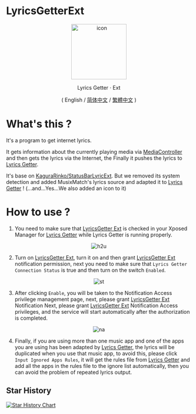 # LyricsGetterExt

<div align="center">
    <img src="https://raw.githubusercontent.com/VictorModi/Lyrics-Getter-Ext/main/icon.svg" alt="icon" width="150">
    <p>Lyrics Getter · Ext</p>

( English / [简体中文](https://github.com/VictorModi/LyricsGetterExt/blob/main/docs/README_zh-CN.md) / [繁體中文](https://github.com/VictorModi/LyricsGetterExt/blob/main/docs/README_zh-TW.md) )
</div>



# What's this ?
It's a program to get internet lyrics.

It gets information about the currently playing media via [MediaController](https://developer.android.google.cn/reference/android/media/session/MediaController) and then gets the lyrics via the Internet, the Finally it pushes the lyrics to [Lyrics Getter](https://github.com/xiaowine/Lyric-Getter).

It's base on [KaguraRinko/StatusBarLyricExt](https://github.com/KaguraRinko/StatusBarLyricExt). But we removed its system detection and added MusixMatch's lyrics source and adapted it to [Lyrics Getter](https://github.com/xiaowine/Lyric-Getter) ! 
(...and...Yes...We also added an icon to it)

# How to use ?
1. You need to make sure that [LyricsGetter Ext](https://github.com/VictorModi/LyricsGetterExt) is checked in your Xposed Manager for [Lyrics Getter](https://github.com/xiaowine/Lyric-Getter) while Lyrics Getter is running properly.

<div style="display: flex; justify-content: center;">
    <img src="https://raw.githubusercontent.com/VictorModi/Lyrics-Getter-Ext/main/img/how2use.jpg" alt="h2u">
</div>

2. Turn on [LyricsGetter Ext](https://github.com/VictorModi/LyricsGetterExt), turn it on and then grant [LyricsGetter Ext](https://github.com/VictorModi/LyricsGetterExt) notification permission, next you need to make sure that `Lyrics Getter Connection Status` is true and then turn on the switch `Enabled`.

<div style="display: flex; justify-content: center;">
    <img src="https://raw.githubusercontent.com/VictorModi/Lyrics-Getter-Ext/main/img/statusTrue.jpg" alt="st">
</div>

3. After clicking `Enable`, you will be taken to the Notification Access privilege management page, next, please grant [LyricsGetter Ext](https://github.com/VictorModi/LyricsGetterExt) Notification Next, please grant [LyricsGetter Ext](https://github.com/VictorModi/LyricsGetterExt) Notification Access privileges, and the service will start automatically after the authorization is completed.

<div style="display: flex; justify-content: center;">
    <img src="https://raw.githubusercontent.com/VictorModi/Lyrics-Getter-Ext/main/img/notificationAccess.jpg" alt="na">
</div>

4. Finally, if you are using more than one music app and one of the apps you are using has been adapted by [Lyrics Getter](https://github.com/xiaowine/Lyric-Getter), the lyrics will be duplicated when you use that music app, to avoid this, please click `Input Ignored Apps Rules`, it will get the rules file from [Lyrics Getter](https://github.com/xiaowine/Lyric-Getter) and add all the apps in the rules file to the ignore list automatically, then you can avoid the problem of repeated lyrics output.

## Star History

<a href="https://star-history.com/#VictorModi/Lyrics-Getter-Ext&Date">
  <picture>
    <source media="(prefers-color-scheme: dark)" srcset="https://api.star-history.com/svg?repos=VictorModi/Lyrics-Getter-Ext&type=Date&theme=dark" />
    <source media="(prefers-color-scheme: light)" srcset="https://api.star-history.com/svg?repos=VictorModi/Lyrics-Getter-Ext&type=Date" />
    <img alt="Star History Chart" src="https://api.star-history.com/svg?repos=VictorModi/Lyrics-Getter-Ext&type=Date" />
  </picture>
</a>
